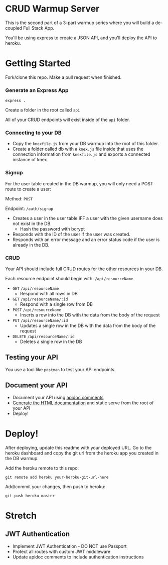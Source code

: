 # CRUD Warmup Server

This is the second part of a 3-part warmup series where you will build a de-coupled Full Stack App.

You'll be using express to create a JSON API, and you'll deploy the API to heroku.

# Getting Started

Fork/clone this repo. Make a pull request when finished.

### Generate an Express App

```
express .
```

Create a folder in the root called `api`

All of your CRUD endpoints will exist inside of the `api` folder.

### Connecting to your DB

* Copy the `knexfile.js` from your DB warmup into the root of this folder.
* Create a folder called db with a `knex.js` file inside that uses the connection information from `knexfile.js` and exports a connected instance of knex

### Signup

For the user table created in the DB warmup, you will only need a POST route to create a user:

Method: `POST`

Endpoint: `/auth/signup`
* Creates a user in the user table IFF a user with the given username does not exist in the DB.
  * Hash the password with bcrypt
* Responds with the ID of the user if the user was created.
* Responds with an error message and an error status code if the user is already in the DB.

### CRUD

Your API should include full CRUD routes for the other resources in your DB.

Each resource endpoint should begin with: `/api/resourceName`

* `GET` `/api/resourceName`
  * Respond with all rows in DB
* `GET` `/api/resourceName/:id`
  * Respond with a single row from DB
* `POST` `/api/resourceName`
  * Inserts a row into the DB with the data from the body of the request
* `PUT` `/api/resourceName/:id`
  * Updates a single row in the DB with the data from the body of the request
* `DELETE` `/api/resourceName/:id`
  * Deletes a single row in the DB

## Testing your API

You use a tool like `postman` to test your API endpoints.

## Document your API

* Document your API using [apidoc comments](http://apidocjs.com/)
* [Generate the HTML documentation](https://www.npmjs.com/package/apidoc) and static serve from the root of your API
* Deploy!

# Deploy!

After deploying, update this readme with your deployed URL.
Go to the heroku dashboard and copy the git url from the heroku app you created in the DB warmup.

Add the heroku remote to this repo:

`git remote add heroku your-heroku-git-url-here`

Add/commit your changes, then push to heroku:

`git push heroku master`

# Stretch

## JWT Authentication

* Implement JWT Authentication - DO NOT use Passport
* Protect all routes with custom JWT middleware
* Update apidoc comments to include authentication instructions
